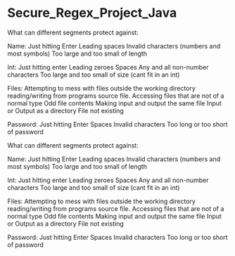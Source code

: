# Secure_Regex_Project_Java
What can different segments protect against:

Name:
Just hitting Enter
Leading spaces
Invalid characters (numbers and most symbols)
Too large and too small of length

Int: 
Just hitting enter
Leading zeroes
Spaces
Any and all non-number characters
Too large and too small of size (cant fit in an int)

Files:
Attempting to mess with files outside the working directory
reading/writing from programs source file.
Accessing files that are not of a normal type
Odd file contents
Making input and output the same file
Input or Output as a directory
File not existing

Password:
Just hitting Enter
Spaces
Invalid characters
Too long or too short of password


What can different segments protect against:

Name:
Just hitting Enter
Leading spaces
Invalid characters (numbers and most symbols)
Too large and too small of length

Int: 
Just hitting enter
Leading zeroes
Spaces
Any and all non-number characters
Too large and too small of size (cant fit in an int)

Files:
Attempting to mess with files outside the working directory
reading/writing from programs source file.
Accessing files that are not of a normal type
Odd file contents
Making input and output the same file
Input or Output as a directory
File not existing

Password:
Just hitting Enter
Spaces
Invalid characters
Too long or too short of password
